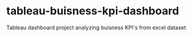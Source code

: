 # tableau-buisness-kpi-dashboard
Tableau dashboard project analyzing buisness KPI's from excel dataset 

